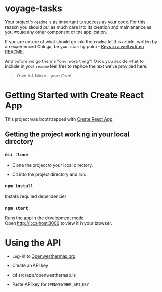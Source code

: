 # voyage-tasks

Your project's `readme` is as important to success as your code. For
this reason you should put as much care into its creation and maintenance
as you would any other component of the application.

If you are unsure of what should go into the `readme` let this article,
written by an experienced Chingu, be your starting point -
[Keys to a well written README](https://tinyurl.com/yk3wubft).

And before we go there's "one more thing"! Once you decide what to include
in your `readme` feel free to replace the text we've provided here.

> Own it & Make it your Own!

# Getting Started with Create React App

This project was bootstrapped with [Create React App](https://github.com/facebook/create-react-app).

## Getting the project working in your local directory

### `Git Clone`

- Clone the project to your local directory.

- Cd into the project directory and run:

### `npm install`

Installs required dependencies

### `npm start`

Runs the app in the development mode.\
Open [http://localhost:3000](http://localhost:3000) to view it in your browser.

# Using the API

- Log-in to [Openweathermap.org](https://openweathermap.org/)

- Create an API key

- cd src/apis/openweathermap.js

- Paste API key for `OPENWEATHER_API_KEY`
